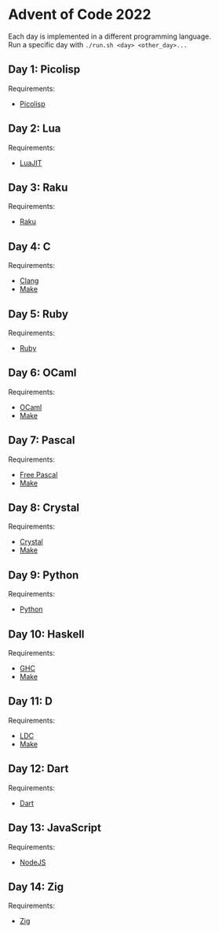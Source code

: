 # Advent of Code 2022
Each day is implemented in a different programming language.  
Run a specific day with `./run.sh <day> <other_day>...`

## Day 1: Picolisp
Requirements:
 - [Picolisp](https://picolisp.com/)

## Day 2: Lua
Requirements:
 - [LuaJIT](https://luajit.org/)

## Day 3: Raku
Requirements:
 - [Raku](https://www.raku.org/)

## Day 4: C
Requirements:
 - [Clang](https://clang.llvm.org/)
 - [Make](https://www.gnu.org/software/make/)

## Day 5: Ruby
Requirements:
 - [Ruby](https://www.ruby-lang.org/)

## Day 6: OCaml
Requirements:
 - [OCaml](https://ocaml.org/)
 - [Make](https://www.gnu.org/software/make/)

## Day 7: Pascal
Requirements:
 - [Free Pascal](https://www.freepascal.org/)
 - [Make](https://www.gnu.org/software/make/)

## Day 8: Crystal
Requirements:
 - [Crystal](https://crystal-lang.org/)
 - [Make](https://www.gnu.org/software/make/)

## Day 9: Python
Requirements:
 - [Python](https://www.python.org/)

## Day 10: Haskell
Requirements:
 - [GHC](https://www.haskell.org/ghc/)
 - [Make](https://www.gnu.org/software/make/)

## Day 11: D
Requirements:
 - [LDC](https://wiki.dlang.org/LDC)
 - [Make](https://www.gnu.org/software/make/)

## Day 12: Dart
Requirements:
 - [Dart](https://dart.dev/)

## Day 13: JavaScript
Requirements:
 - [NodeJS](https://nodejs.org/)

## Day 14: Zig
Requirements:
  - [Zig](https://ziglang.org/)
